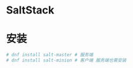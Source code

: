 # SaltStack

# 安装

```bash
# dnf install salt-master # 服务端
# dnf install salt-minion # 客户端 服务端也需安装
```
